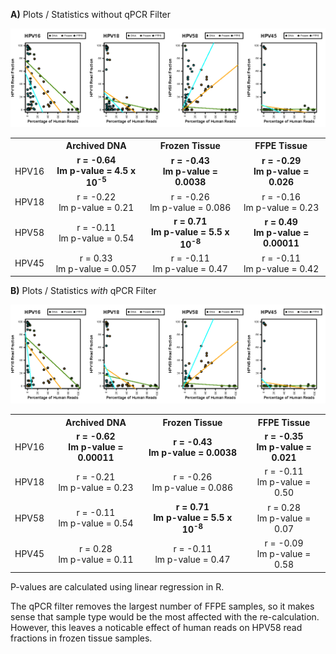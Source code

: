 **A)** Plots / Statistics without qPCR Filter

![human read correlation](human_reads_vs_HPV-genotype_freq5.png "human read correlation")

<table>
  <tbody>
    <tr>
	<th align="center"></th>
	<th align="center">Archived DNA</th>
	<th align="center">Frozen Tissue</th>
	<th align="center">FFPE Tissue</th>
    </tr>
    <tr>
  	<td align="center">HPV16</td>
	<td align="center"><b>r = -0.64</br>lm p-value = 4.5 x 10<sup>-5</sup></b></td>
	<td align="center"><b>r = -0.43</br>lm p-value = 0.0038</b></td>
	<td align="center"><b>r = -0.29</br>lm p-value = 0.026</b></td>
    </tr>
    <tr>
  	<td align="center">HPV18</td>
	<td align="center">r = -0.22</br>lm p-value = 0.21</td>
	<td align="center">r = -0.26</br>lm p-value = 0.086</td>
	<td align="center">r = -0.16</br>lm p-value = 0.23</td>
    </tr>
    <tr>
  	<td align="center">HPV58</td>
	<td align="center">r = -0.11</br>lm p-value = 0.54</td>
	<td align="center"><b>r = 0.71</br>lm p-value = 5.5 x 10<sup>-8</sup></b></td>
	<td align="center"><b>r = 0.49</br>lm p-value = 0.00011</b></td>
    </tr>
    <tr>
  	<td align="center">HPV45</td>
	<td align="center">r = 0.33</br>lm p-value = 0.057</td>
	<td align="center">r = -0.11</br>lm p-value = 0.47</td>
	<td align="center">r = -0.11</br>lm p-value = 0.42</td>
    </tr>
</tbody>
</table>


**B)** Plots / Statistics *with* qPCR Filter

![human read correlation](human_reads_vs_HPV-genotype_freq5-FLAGGED.png "human read correlation")

<table>
  <tbody>
    <tr>
	<th align="center"></th>
	<th align="center">Archived DNA</th>
	<th align="center">Frozen Tissue</th>
	<th align="center">FFPE Tissue</th>
    </tr>
    <tr>
  	<td align="center">HPV16</td>
	<td align="center"><b>r = -0.62</br>lm p-value = 0.00011</b></td>
	<td align="center"><b>r = -0.43</br>lm p-value = 0.0038</b></td>
	<td align="center"><b>r = -0.35</br>lm p-value = 0.021</b></td>
    </tr>
    <tr>
  	<td align="center">HPV18</td>
	<td align="center">r = -0.21</br>lm p-value = 0.23</td>
	<td align="center">r = -0.26</br>lm p-value = 0.086</td>
	<td align="center">r = -0.11</br>lm p-value = 0.50</td>
    </tr>
    <tr>
  	<td align="center">HPV58</td>
	<td align="center">r = -0.11</br>lm p-value = 0.54</td>
	<td align="center"><b>r = 0.71</br>lm p-value = 5.5 x 10<sup>-8</sup></b></td>
	<td align="center">r = 0.28</br>lm p-value = 0.07</td>
    </tr>
    <tr>
  	<td align="center">HPV45</td>
	<td align="center">r = 0.28</br>lm p-value = 0.11</td>
	<td align="center">r = -0.11</br>lm p-value = 0.47</td>
	<td align="center">r = -0.09</br>lm p-value = 0.58</td>
    </tr>
</tbody>
</table>

P-values are calculated using linear regression in R.

The qPCR filter removes the largest number of FFPE samples, so it makes sense that sample type would be the most affected with the re-calculation.  However, this leaves a noticable effect of human reads on HPV58 read fractions in frozen tissue samples.
